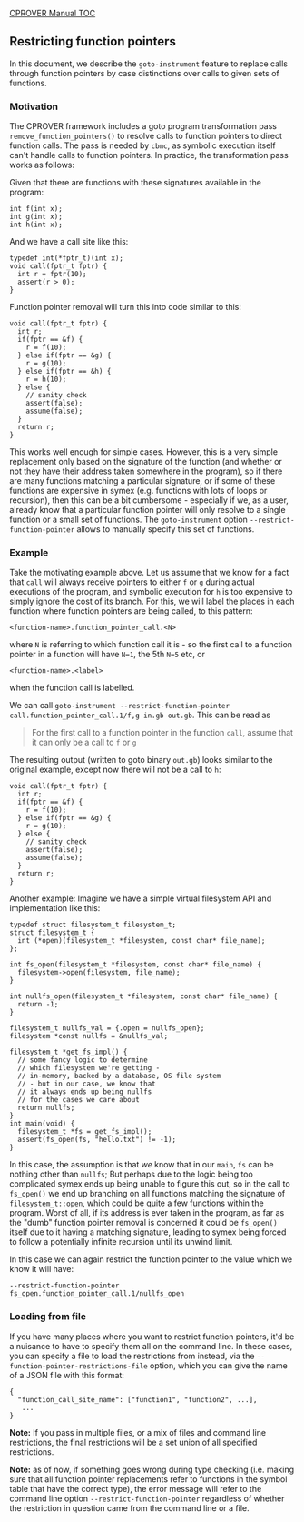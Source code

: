 [CPROVER Manual TOC](../../)

## Restricting function pointers

In this document, we describe the `goto-instrument` feature to replace calls
through function pointers by case distinctions over calls to given sets of
functions.

### Motivation

The CPROVER framework includes a goto program transformation pass
`remove_function_pointers()` to resolve calls to function pointers to direct
function calls. The pass is needed by `cbmc`, as symbolic execution itself can't
handle calls to function pointers. In practice, the transformation pass works as
follows:

Given that there are functions with these signatures available in the program:

```
int f(int x);
int g(int x);
int h(int x);
```

And we have a call site like this:

```
typedef int(*fptr_t)(int x);
void call(fptr_t fptr) {
  int r = fptr(10);
  assert(r > 0);
}
```

Function pointer removal will turn this into code similar to this:

```
void call(fptr_t fptr) {
  int r;
  if(fptr == &f) {
    r = f(10);
  } else if(fptr == &g) {
    r = g(10);
  } else if(fptr == &h) {
    r = h(10);
  } else {
    // sanity check
    assert(false);
    assume(false);
  }
  return r;
}
```

This works well enough for simple cases. However, this is a very simple
replacement only based on the signature of the function (and whether or not they
have their address taken somewhere in the program), so if there are many
functions matching a particular signature, or if some of these functions are
expensive in symex (e.g. functions with lots of loops or recursion), then this
can be a bit cumbersome - especially if we, as a user, already know that a
particular function pointer will only resolve to a single function or a small
set of functions. The `goto-instrument` option `--restrict-function-pointer`
allows to manually specify this set of functions.

### Example

Take the motivating example above. Let us assume that we know for a fact that
`call` will always receive pointers to either `f` or `g` during actual
executions of the program, and symbolic execution for `h` is too expensive to
simply ignore the cost of its branch. For this, we will label the places in each
function where function pointers are being called, to this pattern:

```
<function-name>.function_pointer_call.<N>
```
where `N` is referring to which function call it is - so the first call to a
function pointer in a function will have `N=1`, the 5th `N=5` etc, or
```
<function-name>.<label>
```
when the function call is labelled.

We can call `goto-instrument --restrict-function-pointer
call.function_pointer_call.1/f,g in.gb out.gb`. This can be read as

> For the first call to a function pointer in the function `call`, assume that
> it can only be a call to `f` or `g`

The resulting output (written to goto binary `out.gb`) looks similar to the
original example, except now there will not be a call to `h`:

```
void call(fptr_t fptr) {
  int r;
  if(fptr == &f) {
    r = f(10);
  } else if(fptr == &g) {
    r = g(10);
  } else {
    // sanity check
    assert(false);
    assume(false);
  }
  return r;
}
```

Another example: Imagine we have a simple virtual filesystem API and implementation
like this:

```
typedef struct filesystem_t filesystem_t;
struct filesystem_t {
  int (*open)(filesystem_t *filesystem, const char* file_name);
};

int fs_open(filesystem_t *filesystem, const char* file_name) {
  filesystem->open(filesystem, file_name);
}

int nullfs_open(filesystem_t *filesystem, const char* file_name) {
  return -1;
}

filesystem_t nullfs_val = {.open = nullfs_open};
filesystem *const nullfs = &nullfs_val;

filesystem_t *get_fs_impl() {
  // some fancy logic to determine
  // which filesystem we're getting -
  // in-memory, backed by a database, OS file system
  // - but in our case, we know that
  // it always ends up being nullfs
  // for the cases we care about
  return nullfs;
}
int main(void) {
  filesystem_t *fs = get_fs_impl();
  assert(fs_open(fs, "hello.txt") != -1);
}
```

In this case, the assumption is that *we* know that in our `main`, `fs` can be
nothing other than `nullfs`; But perhaps due to the logic being too complicated
symex ends up being unable to figure this out, so in the call to `fs_open()` we
end up branching on all functions matching the signature of
`filesystem_t::open`, which could be quite a few functions within the program.
Worst of all, if its address is ever taken in the program, as far as the "dumb"
function pointer removal is concerned it could be `fs_open()` itself due to it
having a matching signature, leading to symex being forced to follow a
potentially infinite recursion until its unwind limit.

In this case we can again restrict the function pointer to the value which we
know it will have:

```
--restrict-function-pointer fs_open.function_pointer_call.1/nullfs_open
```

### Loading from file

If you have many places where you want to restrict function pointers, it'd be a
nuisance to have to specify them all on the command line. In these cases, you
can specify a file to load the restrictions from instead, via the
`--function-pointer-restrictions-file` option, which you can give the name of a
JSON file with this format:

```
{
  "function_call_site_name": ["function1", "function2", ...],
   ...
}
```

**Note:** If you pass in multiple files, or a mix of files and command line
restrictions, the final restrictions will be a set union of all specified
restrictions.

**Note:** as of now, if something goes wrong during type checking (i.e. making
sure that all function pointer replacements refer to functions in the symbol
table that have the correct type), the error message will refer to the command
line option `--restrict-function-pointer` regardless of whether the restriction
in question came from the command line or a file.

